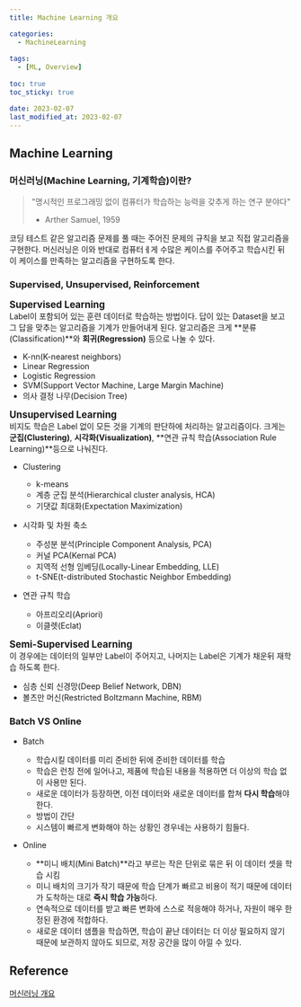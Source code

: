 ```yaml
---
title: Machine Learning 개요 

categories: 
  - MachineLearning
  
tags:
  - [ML, Overview]
  
toc: true
toc_sticky: true

date: 2023-02-07
last_modified_at: 2023-02-07
---
```


## Machine Learning

### 머신러닝(Machine Learning, 기계학습)이란?  

> "명시적인 프로그래밍 없이 컴퓨터가 학습하는 능력을 갖추게 하는 연구 분야다"
> - Arther Samuel, 1959

코딩 테스트 같은 알고리즘 문제를 풀 때는 주어진 문제의 규칙을 보고 직접 알고리즘을 구현한다. 머신러닝은 이와 반대로 컴퓨터ㅔ게 수많은 케이스를 주어주고 학습시킨 뒤 이 케이스를 만족하는 알고리즘을 구현하도록 한다.

### Supervised, Unsupervised, Reinforcement

<span style = "font-size:120%">**Supervised Learning**</span>    
Label이 포함되어 있는 훈련 데이터로 학습하는 방법이다. 답이 있는 Dataset을 보고 그 답을 맞추는 알고리즘을 기계가 만들어내게 된다. 
알고리즘은 크게 **분류(Classification)**와 **회귀(Regression)** 등으로 나눌 수 있다.

- K-nn(K-nearest neighbors)
- Linear Regression
- Logistic Regression
- SVM(Support Vector Machine, Large Margin Machine)
- 의사 결정 나무(Decision Tree)

<span style = "font-size:120%">**Unsupervised Learning**</span>    
비지도 학습은 Label 없이 모든 것을 기계의 판단하에 처리하는 알고리즘이다. 크게는 **군집(Clustering)**, **시각화(Visualization)**, 
**연관 규칙 학습(Association Rule Learning)**등으로 나눠진다.

- Clustering
    - k-means
    - 계층 군집 분석(Hierarchical cluster analysis, HCA)
    - 기댓값 최대화(Expectation Maximization)
    
- 시각화 및 차원 축소
    - 주성분 분석(Principle Component Analysis, PCA)
    - 커널 PCA(Kernal PCA)
    - 지역적 선형 임베딩(Locally-Linear Embedding, LLE)
    - t-SNE(t-distributed Stochastic Neighbor Embedding)

-  연관 규칙 학습
    - 아프리오리(Apriori)
    - 이클렛(Eclat)

<span style = "font-size:120%">**Semi-Supervised Learning**</span>    
이 경우에는 데이터의 일부만 Label이 주어지고, 나머지는 Label은 기계가 채운뒤 재학습 하도록 한다. 

- 심층 신뢰 신경망(Deep Belief Network, DBN)
- 볼츠만 머신(Restricted Boltzmann Machine, RBM)



### Batch VS Online

- Batch
    - 학습시킬 데이터를 미리 준비한 뒤에 준비한 데이터를 학습
    - 학습은 런칭 전에 일어나고, 제품에 학습된 내용을 적용하면 더 이상의 학습 없이 사용만 된다.
    - 새로운 데이터가 등장하면, 이전 데이터와 새로운 데이터를 합쳐 **다시 학습**해야한다.
    - 방법이 간단
    - 시스템이 빠르게 변화해야 하는 상황인 경우네는 사용하기 힘들다.

- Online
    - **미니 배치(Mini Batch)**라고 부르는 작은 단위로 묶은 뒤 이 데이터 셋을 학습 시킴
    - 미니 배치의 크기가 작기 때문에 학습 단계가 빠르고 비용이 적기 때문에 데이터가 도착하는 대로 **즉시 학습 가능**하다.
    - 연속적으로 데이터를 받고 빠른 변화에 스스로 적응해야 하거나, 자원이 매우 한정된 환경에 적합하다.
    - 새로운 데이터 샘플을 학습하면, 학습이 끝난 데이터는 더 이상 필요하지 않기 때문에 보관하지 않아도 되므로, 저장 공간을 많이 아낄 수 있다.

## Reference
[머신러닝 개요]("https://yngie-c.github.io/machine%20learning/2020/02/19/overview/")
